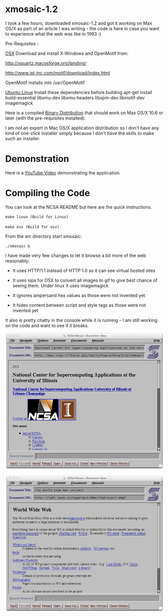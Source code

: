 xmosaic-1.2
===========

I took a few hours, downloaded xmosaic-1.2 and got it working on Max OS/X as part
of an article I was writing - the code is here in case you want to experience what the
web was like in 1993 :)

Pre-Requisites - 

<u>OSX</u> 
Download and install X-Windows and OpenMotif from:

http://xquartz.macosforge.org/landing/

http://www.ist-inc.com/motif/download/index.html

OpenMotif installs into /usr/OpenMotif

<u>Ubuntu Linux</u>
Install these dependencies before building
apt-get install build-essential libxmu-dev libxmu-headers libxpm-dev libmotif-dev imagemagick

Here is a compiled [Binary Distribution](https://github.com/csev/xmosaic-1.2/blob/master/XMosaic.zip?raw=true) 
that should work on Max OS/X 10.6 or later (with the pre-requisites installed).

I am *not* an expert in Mac OS/X application distribution so I don't have 
any kind of one-click installer simply because I don't have the skills to 
make such an installer.

Demonstration
=============

Here is a [YouTube Video](http://www.youtube.com/watch?v=bxx528av7ns) demonstrating the 
application.


Compiling the Code
==================

You can look at the NCSA README but here are the quick instructions.

	make linux (Build for Linux)

	make osx (Build for osx)

From the src directory start xmosaic:

    ./xmosaic &

I have made very few changes to let it browse a bit more of the web
reasonably:

* It uses HTTP/1.1 instead of HTTP 1.0 so it can see virtual hosted sites

* It uses sips for OSX to convert all images to gif to give best chance of seeing them. Under linux it uses imagemagick.

* It ignores ampersand hex values as those were not invented yet

* It hides content between script and style tags as those were not invented yet

It also is pretty chatty in the console while it is running - I am still 
working on the code and want to see if it breaks.

![XMosaic 1.2 running on Max OSX](XMosaic/xmosaic.jpg)

![XMosaic 1.2 viewing info.cern.ch](XMosaic/info-cern.jpg)



